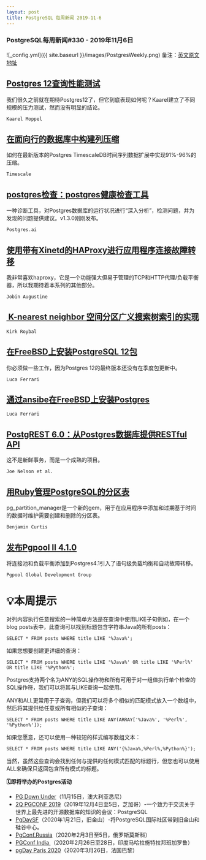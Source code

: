 ```yaml
---
layout: post
title: PostgreSQL 每周新闻 2019-11-6
---
```

### PostgreSQL每周新闻#330 - 2019年11月6日
![_config.yml]({{ site.baseurl }}/images/PostgresWeekly.png)
备注：[英文原文地址](https://postgresweekly.com/issues/330)
## [Postgres 12查询性能测试](https://postgresweekly.com/link/79523/web)
我们很久之前就在期待Postgres12了，但它到底表现如何呢？Kaarel建立了不同规模的压力测试，然而没有明显的结论。


`Kaarel Moppel `
## [在面向行的数据库中构建列压缩](https://postgresweekly.com/link/79524/web)
如何在最新版本的Postgres TimescaleDB时间序列数据扩展中实现91%-96%的压缩。


`Timescale `
## [postgres检查：postgres健康检查工具](https://postgresweekly.com/link/79526/web)
一种诊断工具，对Postgres数据库的运行状况进行“深入分析”，检测问题，并为发现的问题提供建议。v1.3.0刚刚发布。


`Postgres.ai `
## [使用带有Xinetd的HAProxy进行应用程序连接故障转移](https://postgresweekly.com/link/79528/web)
我非常喜欢haproxy，它是一个功能强大但易于管理的TCP和HTTP代理/负载平衡器，所以我期待着本系列的其他部分。


`Jobin Augustine `
## [ K-nearest neighbor 空间分区广义搜索树索引的实现](https://postgresweekly.com/link/79530/web)

`Kirk Roybal `



## [在FreeBSD上安装PostgreSQL 12包](https://postgresweekly.com/link/79531/web)
你必须做一些工作，因为Postgres 12的最终版本还没有在季度包更新中。


`Luca Ferrari `
## [通过ansibe在FreeBSD上安装Postgres](https://postgresweekly.com/link/79532/web)


`Luca Ferrari `
## [PostgREST 6.0：从Postgres数据库提供RESTful API](https://postgresweekly.com/link/79533/web)
这不是新鲜事务，而是一个成熟的项目。

`Joe Nelson et al. `



## [用Ruby管理PostgreSQL的分区表](https://postgresweekly.com/link/79535/web)
pg_partition_manager是一个新的gem，用于在应用程序中添加和过期基于时间的数据时维护需要创建和删除的分区表。


`Benjamin Curtis `
## [发布Pgpool II 4.1.0](https://postgresweekly.com/link/79536/web)
将连接池和负载平衡添加到Postgres4.1引入了语句级负载均衡和自动故障转移。

`Pgpool Global Development Group `



# 💡本周提示

对列内容执行任意搜索的一种简单方法是在查询中使用LIKE子句例如，在一个blog posts表中，此查询可以找到标题包含字符串Java的所有posts：

```
SELECT * FROM posts WHERE title LIKE '%Java%';
```

如果您想要创建更详细的查询：

```
SELECT * FROM posts WHERE title LIKE '%Java%' OR title LIKE '%Perl%' OR title LIKE '%Python%';
```

Postgres支持两个名为ANY的SQL操作符和所有可用于对一组值执行单个检查的SQL操作符，我们可以将其与LIKE查询一起使用。

ANY和ALL更常用于子查询，但我们可以将多个相似的匹配模式放入一个数组中，然后将其提供给任意或所有相似的子查询：

```
SELECT * FROM posts WHERE title LIKE ANY(ARRAY['%Java%', '%Perl%', '%Python%']);
```

如果您愿意，还可以使用一种较短的样式编写数组文本：

```
SELECT * FROM posts WHERE title LIKE ANY('{%Java%,%Perl%,%Python%}');
```

当然，虽然这些查询会找到任何与提供的任何模式匹配的标题行，但您也可以使用ALL来确保只返回包含所有模式的标题。

**🗓即将举办的Postgres活动**

- [PG Down Under](https://postgresweekly.com/link/79538/web)（11月15日，澳大利亚悉尼）
- [2Q PGCONF 2019](https://postgresweekly.com/link/79539/web)（2019年12月4日至5日，芝加哥）-一个致力于交流关于世界上最先进的开源数据库的知识的会议：PostgreSQL
- [PgDaySF](https://postgresweekly.com/link/79540/web)（2020年1月21日，旧金山）-将PostgreSQL国际社区带到旧金山和硅谷中心。
- [PgConf.Russia](https://postgresweekly.com/link/79541/web)（2020年2月3日至5日，俄罗斯莫斯科）
- [PGConf India ](https://postgresweekly.com/link/79542/web)（2020年2月26日至28日，印度马哈拉施特拉邦班加罗鲁）
- [pgDay Paris 2020](https://postgresweekly.com/link/79543/web)（2020年3月26日，法国巴黎）